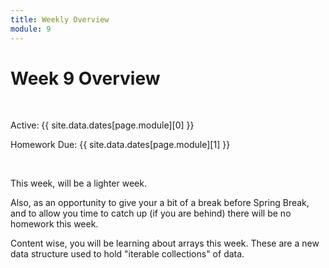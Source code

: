 ```yaml
---
title: Weekly Overview
module: 9
---
```


# Week 9 Overview <br />


<br />


Active: {{ site.data.dates[page.module][0] }}

Homework Due: {{ site.data.dates[page.module][1] }}


<br />

<!--
<div class="embed-responsive embed-responsive-16by9"><iframe class="embed-responsive-item" src="https://www.youtube.com/embed/GGX5lm2me0A" frameborder="0" allowfullscreen></iframe></div>
-->

This week, will be a lighter week.

Also, as an opportunity to give your a bit of a break before Spring Break, and to allow you time to catch up (if you are behind) there will be no homework this week.

Content wise, you will be learning about arrays this week. These are a new data structure used to hold "iterable collections" of data. 

